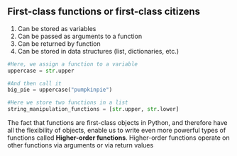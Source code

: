 ## First-class functions or first-class citizens
1. Can be stored as variables
2. Can be passed as arguments to a function
3. Can be returned by function
4. Can be stored in data structures (list, dictionaries, etc.)
```Python
#Here, we assign a function to a variable
uppercase = str.upper

#And then call it
big_pie = uppercase("pumpkinpie")

#Here we store two functions in a list
string_manipulation_functions = [str.upper, str.lower]
```

The fact that functions are first-class objects in Python, and therefore have all the flexibility of objects, enable us to write even more powerful types of functions called **Higher-order functions**.
Higher-order functions operate on other functions via arguments or via return values 
